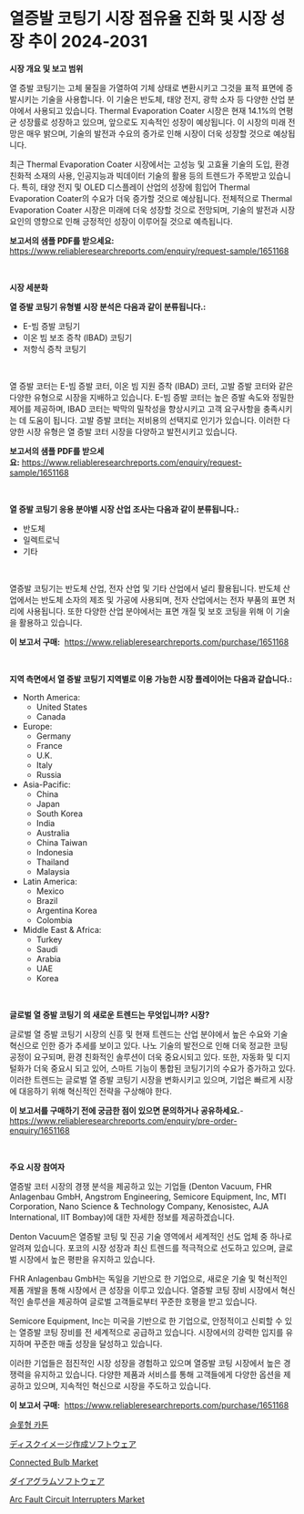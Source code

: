 <p><h1>열증발 코팅기 시장 점유율 진화 및 시장 성장 추이 2024-2031</h1></p><p><strong>시장 개요 및 보고 범위</strong></p>
<p><p>열 증발 코팅기는 고체 물질을 가열하여 기체 상태로 변환시키고 그것을 표적 표면에 증발시키는 기술을 사용합니다. 이 기술은 반도체, 태양 전지, 광학 소자 등 다양한 산업 분야에서 사용되고 있습니다. Thermal Evaporation Coater 시장은 현재 14.1%의 연평균 성장률로 성장하고 있으며, 앞으로도 지속적인 성장이 예상됩니다. 이 시장의 미래 전망은 매우 밝으며, 기술의 발전과 수요의 증가로 인해 시장이 더욱 성장할 것으로 예상됩니다.</p><p>최근 Thermal Evaporation Coater 시장에서는 고성능 및 고효율 기술의 도입, 환경 친화적 소재의 사용, 인공지능과 빅데이터 기술의 활용 등의 트렌드가 주목받고 있습니다. 특히, 태양 전지 및 OLED 디스플레이 산업의 성장에 힘입어 Thermal Evaporation Coater의 수요가 더욱 증가할 것으로 예상됩니다. 전체적으로 Thermal Evaporation Coater 시장은 미래에 더욱 성장할 것으로 전망되며, 기술의 발전과 시장 요인의 영향으로 인해 긍정적인 성장이 이루어질 것으로 예측됩니다.</p></p>
<p><strong>보고서의 샘플 PDF를 받으세요:</strong> <a href="https://www.reliableresearchreports.com/enquiry/request-sample/1651168">https://www.reliableresearchreports.com/enquiry/request-sample/1651168</a></p>
<p>&nbsp;</p>
<p><strong>시장 세분화</strong></p>
<p><strong>열 증발 코팅기 유형별 시장 분석은 다음과 같이 분류됩니다.:</strong></p>
<p><ul><li>E-빔 증발 코팅기</li><li>이온 빔 보조 증착 (IBAD) 코팅기</li><li>저항식 증착 코팅기</li></ul></p>
<p>&nbsp;</p>
<p><p>열 증발 코터는 E-빔 증발 코터, 이온 빔 지원 증착 (IBAD) 코터, 고발 증발 코터와 같은 다양한 유형으로 시장을 지배하고 있습니다. E-빔 증발 코터는 높은 증발 속도와 정밀한 제어를 제공하며, IBAD 코터는 박막의 밀착성을 향상시키고 고객 요구사항을 충족시키는 데 도움이 됩니다. 고발 증발 코터는 저비용의 선택지로 인기가 있습니다. 이러한 다양한 시장 유형은 열 증발 코터 시장을 다양하고 발전시키고 있습니다.</p></p>
<p><strong>보고서의 샘플 PDF를 받으세요:</strong>&nbsp;<a href="https://www.reliableresearchreports.com/enquiry/request-sample/1651168">https://www.reliableresearchreports.com/enquiry/request-sample/1651168</a></p>
<p>&nbsp;</p>
<p><strong> 열 증발 코팅기 응용 분야별 시장 산업 조사는 다음과 같이 분류됩니다.:</strong></p>
<p><ul><li>반도체</li><li>일렉트로닉</li><li>기타</li></ul></p>
<p>&nbsp;</p>
<p><p>열증발 코팅기는 반도체 산업, 전자 산업 및 기타 산업에서 널리 활용됩니다. 반도체 산업에서는 반도체 소자의 제조 및 가공에 사용되며, 전자 산업에서는 전자 부품의 표면 처리에 사용됩니다. 또한 다양한 산업 분야에서는 표면 개질 및 보호 코팅을 위해 이 기술을 활용하고 있습니다.</p></p>
<p><strong>이 보고서 구매:</strong>&nbsp; <a href="https://www.reliableresearchreports.com/purchase/1651168">https://www.reliableresearchreports.com/purchase/1651168</a></p>
<p>&nbsp;</p>
<p><strong>지역 측면에서 열 증발 코팅기 지역별로 이용 가능한 시장 플레이어는 다음과 같습니다.:</strong></p>
<p><ul>
    <li>
        North America:
        <ul>
            <li>United States</li>
            <li>Canada</li>
        </ul>
    </li>
    <li>
        Europe:
        <ul>
            <li>Germany</li>
            <li>France</li>
            <li>U.K.</li>
            <li>Italy</li>
            <li>Russia</li>
        </ul>
    </li>
    <li>
        Asia-Pacific:
        <ul>
            <li>China</li>
            <li>Japan</li>
            <li>South Korea</li>
            <li>India</li>
            <li>Australia</li>
            <li>China Taiwan</li>
            <li>Indonesia</li>
            <li>Thailand</li>
            <li>Malaysia</li>
        </ul>
    </li>
    <li>
        Latin America:
        <ul>
            <li>Mexico</li>
            <li>Brazil</li>
            <li>Argentina Korea</li>
            <li>Colombia</li>
        </ul>
    </li>
    <li>
        Middle East & Africa:
        <ul>
            <li>Turkey</li>
            <li>Saudi</li>
            <li>Arabia</li>
            <li>UAE</li>
            <li>Korea</li>
        </ul>
    </li>
    </ul></p>
<p>&nbsp;</p>
<p><strong>글로벌 열 증발 코팅기 의 새로운 트렌드는 무엇입니까? 시장?</strong></p>
<p><p>글로벌 열 증발 코팅기 시장의 신흥 및 현재 트렌드는 산업 분야에서 높은 수요와 기술 혁신으로 인한 증가 추세를 보이고 있다. 나노 기술의 발전으로 인해 더욱 정교한 코팅 공정이 요구되며, 환경 친화적인 솔루션이 더욱 중요시되고 있다. 또한, 자동화 및 디지털화가 더욱 중요시 되고 있어, 스마트 기능이 통합된 코팅기기의 수요가 증가하고 있다. 이러한 트렌드는 글로벌 열 증발 코팅기 시장을 변화시키고 있으며, 기업은 빠르게 시장에 대응하기 위해 혁신적인 전략을 구상해야 한다.</p></p>
<p><strong>이 보고서를 구매하기 전에 궁금한 점이 있으면 문의하거나 공유하세요.</strong>- <a href="https://www.reliableresearchreports.com/enquiry/pre-order-enquiry/1651168">https://www.reliableresearchreports.com/enquiry/pre-order-enquiry/1651168</a></p>
<p>&nbsp;</p>
<p><strong>주요 시장 참여자</strong></p>
<p><p>열증발 코터 시장의 경쟁 분석을 제공하고 있는 기업들 (Denton Vacuum, FHR Anlagenbau GmbH, Angstrom Engineering, Semicore Equipment, Inc, MTI Corporation, Nano Science & Technology Company, Kenosistec, AJA International, IIT Bombay)에 대한 자세한 정보를 제공하겠습니다. </p><p>Denton Vacuum은 열증발 코팅 및 진공 기술 영역에서 세계적인 선도 업체 중 하나로 알려져 있습니다. 포코의 시장 성장과 최신 트렌드를 적극적으로 선도하고 있으며, 글로벌 시장에서 높은 평판을 유지하고 있습니다. </p><p>FHR Anlagenbau GmbH는 독일을 기반으로 한 기업으로, 새로운 기술 및 혁신적인 제품 개발을 통해 시장에서 큰 성장을 이루고 있습니다. 열증발 코팅 장비 시장에서 혁신적인 솔루션을 제공하여 글로벌 고객들로부터 꾸준한 호평을 받고 있습니다. </p><p>Semicore Equipment, Inc는 미국을 기반으로 한 기업으로, 안정적이고 신뢰할 수 있는 열증발 코팅 장비를 전 세계적으로 공급하고 있습니다. 시장에서의 강력한 입지를 유지하며 꾸준한 매출 성장을 달성하고 있습니다. </p><p>이러한 기업들은 점진적인 시장 성장을 경험하고 있으며 열증발 코팅 시장에서 높은 경쟁력을 유지하고 있습니다. 다양한 제품과 서비스를 통해 고객들에게 다양한 옵션을 제공하고 있으며, 지속적인 혁신으로 시장을 주도하고 있습니다.</p></p>
<p><strong>이 보고서 구매:</strong>&nbsp;&nbsp;<a href="https://www.reliableresearchreports.com/purchase/1651168">https://www.reliableresearchreports.com/purchase/1651168</a></p>
<p><p><a href="https://github.com/Howaoole34545/Market-Research-Report-List-1/blob/main/271867210301.md">슬롯형 카톤</a></p><p><a href="https://github.com/CloydAbbott2023/Market-Research-Report-List-1/blob/main/174627811341.md">ディスクイメージ作成ソフトウェア</a></p><p><a href="https://github.com/gdfhhhj/Market-Research-Report-List-3/blob/main/connected-bulb-market.md">Connected Bulb Market</a></p><p><a href="https://github.com/AaronVargas43/Market-Research-Report-List-1/blob/main/443562111340.md">ダイアグラムソフトウェア</a></p><p><a href="https://github.com/julyju69/Market-Research-Report-List-2/blob/main/arc-fault-circuit-interrupters-market.md">Arc Fault Circuit Interrupters Market</a></p></p>
